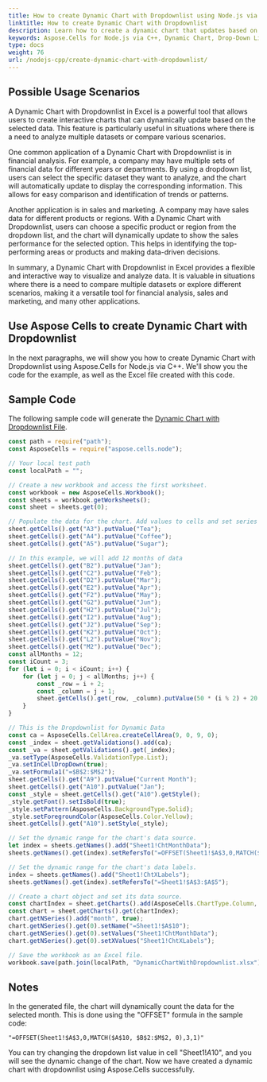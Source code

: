 ```yaml
---
title: How to create Dynamic Chart with Dropdownlist using Node.js via C++
linktitle: How to create Dynamic Chart with Dropdownlist
description: Learn how to create a dynamic chart that updates based on a drop-down list selection using Aspose.Cells for Node.js via C++. Our step-by-step guide will demonstrate how to integrate a drop-down list into your chart for flexible data visualization.
keywords: Aspose.Cells for Node.js via C++, Dynamic Chart, Drop-Down List, Data Visualization, Integration, Flexible Visualization.
type: docs
weight: 76
url: /nodejs-cpp/create-dynamic-chart-with-dropdownlist/
---
```


## **Possible Usage Scenarios**
A Dynamic Chart with Dropdownlist in Excel is a powerful tool that allows users to create interactive charts that can dynamically update based on the selected data. This feature is particularly useful in situations where there is a need to analyze multiple datasets or compare various scenarios.

One common application of a Dynamic Chart with Dropdownlist is in financial analysis. For example, a company may have multiple sets of financial data for different years or departments. By using a dropdown list, users can select the specific dataset they want to analyze, and the chart will automatically update to display the corresponding information. This allows for easy comparison and identification of trends or patterns.

Another application is in sales and marketing. A company may have sales data for different products or regions. With a Dynamic Chart with Dropdownlist, users can choose a specific product or region from the dropdown list, and the chart will dynamically update to show the sales performance for the selected option. This helps in identifying the top-performing areas or products and making data-driven decisions.

In summary, a Dynamic Chart with Dropdownlist in Excel provides a flexible and interactive way to visualize and analyze data. It is valuable in situations where there is a need to compare multiple datasets or explore different scenarios, making it a versatile tool for financial analysis, sales and marketing, and many other applications.

## **Use Aspose Cells to create Dynamic Chart with Dropdownlist**
In the next paragraphs, we will show you how to create Dynamic Chart with Dropdownlist using Aspose.Cells for Node.js via C++. We'll show you the code for the example, as well as the Excel file created with this code.

## **Sample Code**
The following sample code will generate the [Dynamic Chart with Dropdownlist File](DynamicChartWithDropdownlist.xlsx).

```javascript
const path = require("path");
const AsposeCells = require("aspose.cells.node");

// Your local test path
const localPath = "";

// Create a new workbook and access the first worksheet.
const workbook = new AsposeCells.Workbook();
const sheets = workbook.getWorksheets();
const sheet = sheets.get(0);

// Populate the data for the chart. Add values to cells and set series names.
sheet.getCells().get("A3").putValue("Tea");
sheet.getCells().get("A4").putValue("Coffee");
sheet.getCells().get("A5").putValue("Sugar");

// In this example, we will add 12 months of data
sheet.getCells().get("B2").putValue("Jan");
sheet.getCells().get("C2").putValue("Feb");
sheet.getCells().get("D2").putValue("Mar");
sheet.getCells().get("E2").putValue("Apr");
sheet.getCells().get("F2").putValue("May");
sheet.getCells().get("G2").putValue("Jun");
sheet.getCells().get("H2").putValue("Jul");
sheet.getCells().get("I2").putValue("Aug");
sheet.getCells().get("J2").putValue("Sep");
sheet.getCells().get("K2").putValue("Oct");
sheet.getCells().get("L2").putValue("Nov");
sheet.getCells().get("M2").putValue("Dec");
const allMonths = 12;
const iCount = 3;
for (let i = 0; i < iCount; i++) {
    for (let j = 0; j < allMonths; j++) {
        const _row = i + 2;
        const _column = j + 1; 
        sheet.getCells().get(_row, _column).putValue(50 * (i % 2) + 20 * (j % 3) + 10 * (i / 3) + 10);
    }
}

// This is the Dropdownlist for Dynamic Data
const ca = AsposeCells.CellArea.createCellArea(9, 0, 9, 0);
const _index = sheet.getValidations().add(ca);
const _va = sheet.getValidations().get(_index);
_va.setType(AsposeCells.ValidationType.List);
_va.setInCellDropDown(true);
_va.setFormula1("=$B$2:$M$2");
sheet.getCells().get("A9").putValue("Current Month");
sheet.getCells().get("A10").putValue("Jan");
const _style = sheet.getCells().get("A10").getStyle();
_style.getFont().setIsBold(true);
_style.setPattern(AsposeCells.BackgroundType.Solid);
_style.setForegroundColor(AsposeCells.Color.Yellow);
sheet.getCells().get("A10").setStyle(_style);

// Set the dynamic range for the chart's data source. 
let index = sheets.getNames().add("Sheet1!ChtMonthData");
sheets.getNames().get(index).setRefersTo("=OFFSET(Sheet1!$A$3,0,MATCH($A$10, $B$2:$M$2, 0),3,1)");

// Set the dynamic range for the chart's data labels. 
index = sheets.getNames().add("Sheet1!ChtXLabels");
sheets.getNames().get(index).setRefersTo("=Sheet1!$A$3:$A$5");

// Create a chart object and set its data source.
const chartIndex = sheet.getCharts().add(AsposeCells.ChartType.Column, 8, 2, 20, 8);
const chart = sheet.getCharts().get(chartIndex);
chart.getNSeries().add("month", true);
chart.getNSeries().get(0).setName("=Sheet1!$A$10");
chart.getNSeries().get(0).setValues("Sheet1!ChtMonthData");
chart.getNSeries().get(0).setXValues("Sheet1!ChtXLabels");

// Save the workbook as an Excel file.
workbook.save(path.join(localPath, "DynamicChartWithDropdownlist.xlsx"));
```

## **Notes**
In the generated file, the chart will dynamically count the data for the selected month. This is done using the "OFFSET" formula in the sample code:

```
"=OFFSET(Sheet1!$A$3,0,MATCH($A$10, $B$2:$M$2, 0),3,1)"
```

You can try changing the dropdown list value in cell "Sheet1!$A$10", and you will see the dynamic change of the chart. Now we have created a dynamic chart with dropdownlist using Aspose.Cells successfully.
